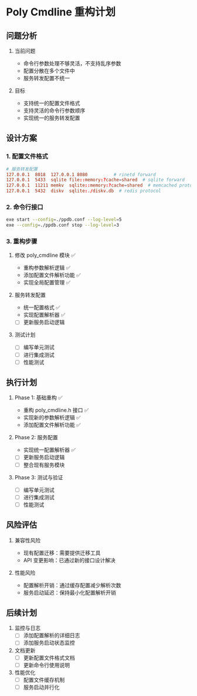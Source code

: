 # Poly Cmdline 重构计划

## 问题分析

1. 当前问题
   - 命令行参数处理不够灵活，不支持乱序参数
   - 配置分散在多个文件中
   - 服务转发配置不统一

2. 目标
   - 支持统一的配置文件格式
   - 支持灵活的命令行参数顺序
   - 实现统一的服务转发配置

## 设计方案

### 1. 配置文件格式

```conf
# 服务转发配置
127.0.0.1  8018  127.0.0.1 8080          # rinetd forward
127.0.0.1  5433  sqlite file::memory:?cache=shared  # sqlite forward
127.0.0.1  11211 memkv  sqlite::memory:?cache=shared  # memcached protocol
127.0.0.1  5432  diskv  sqlite:./diskv.db  # redis protocol
```

### 2. 命令行接口

```bash
exe start --config=./ppdb.conf --log-level=5
exe --config=./ppdb.conf stop --log-level=3
```

### 3. 重构步骤

1. 修改 poly_cmdline 模块 ✅
   - 重构参数解析逻辑 ✅
   - 添加配置文件解析功能 ✅
   - 实现全局配置管理 ✅

2. 服务转发配置
   - 统一配置格式 ✅
   - 实现配置解析器 ✅
   - [ ] 更新服务启动逻辑

3. 测试计划
   - [ ] 编写单元测试
   - [ ] 进行集成测试
   - [ ] 性能测试

## 执行计划

1. Phase 1: 基础重构 ✅
   - 重构 poly_cmdline.h 接口 ✅
   - 实现新的参数解析逻辑 ✅
   - 添加配置文件解析功能 ✅

2. Phase 2: 服务配置
   - 实现统一配置解析器 ✅
   - [ ] 更新服务启动逻辑
   - [ ] 整合现有服务模块

3. Phase 3: 测试与验证
   - [ ] 编写单元测试
   - [ ] 进行集成测试
   - [ ] 性能测试

## 风险评估

1. 兼容性风险
   - 现有配置迁移：需要提供迁移工具
   - API 变更影响：已通过新的接口设计解决

2. 性能风险
   - 配置解析开销：通过缓存配置减少解析次数
   - 服务启动延迟：保持最小化配置解析开销

## 后续计划

1. 监控与日志
   - [ ] 添加配置解析的详细日志
   - [ ] 添加服务启动状态监控

2. 文档更新
   - [ ] 更新配置文件格式文档
   - [ ] 更新命令行使用说明

3. 性能优化
   - [ ] 配置文件缓存机制
   - [ ] 服务启动并行化 